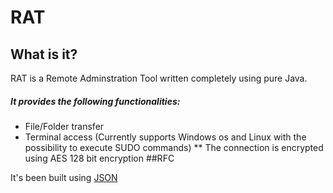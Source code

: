 # RAT
## What is it?
RAT is a Remote Adminstration Tool written completely using pure Java.
##### It provides the following functionalities:
- File/Folder transfer
- Terminal access (Currently supports Windows os and Linux with the possibility to execute SUDO commands)
** The connection is encrypted using AES 128 bit encryption
##RFC 

It's been built using [JSON](https://github.com/stleary/JSON-java)
